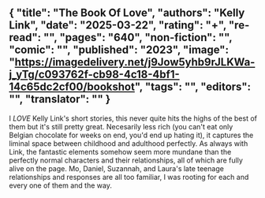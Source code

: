 {
 "title": "The Book Of Love",
 "authors": "Kelly Link",
 "date": "2025-03-22",
 "rating": "+",
 "re-read": "",
 "pages": "640",
 "non-fiction": "",
 "comic": "",
 "published": "2023",
 "image": "https://imagedelivery.net/j9Jow5yhb9rJLKWa-j_yTg/c093762f-cb98-4c18-4bf1-14c65dc2cf00/bookshot",
 "tags": "",
 "editors": "",
 "translator": ""
}
---
I _LOVE_ Kelly Link's short stories, this never quite hits the highs of the best of them but it's still pretty great. Necesarily less rich (you can't eat only Belgian chocolate for weeks on end, you'd end up hating it), it captures the liminal space between childhood and adulthood perfectly. As always with Link, the fantastic elements somehow seem more mundane than the perfectly normal characters and their relationships, all of which are fully alive on the page. Mo, Daniel, Suzannah, and Laura's late teenage relationships and responses are all too familiar, I was rooting for each and every one of them and the way.